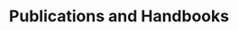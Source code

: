 ---
order: 6
spoke: More Resources
href: https://www.benefits.va.gov/INSURANCE/ins_publications.asp
title: Publications and Handbooks
private: true
---